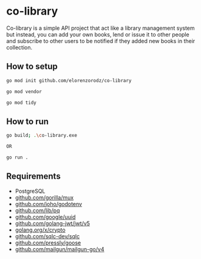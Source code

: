 # co-library

Co-library is a simple API project that act like a library management system but instead, you can add your own books, lend or issue it to other people and subscribe to other users to be notified if they added new books in their collection.

## How to setup

```bash
go mod init github.com/elorenzorodz/co-library

go mod vendor

go mod tidy
```

## How to run

```bash
go build; .\co-library.exe

OR

go run .
```

## Requirements

- PostgreSQL
- [github.com/gorilla/mux](github.com/gorilla/mux)
- [github.com/joho/godotenv](github.com/joho/godotenv)
- [github.com/lib/pq](github.com/lib/pq)
- [github.com/google/uuid](github.com/google/uuid)
- [github.com/golang-jwt/jwt/v5](github.com/golang-jwt/jwt/v5)
- [golang.org/x/crypto](golang.org/x/crypto)
- [github.com/sqlc-dev/sqlc](https://github.com/sqlc-dev/sqlc)
- [github.com/pressly/goose](https://github.com/pressly/goose)
- [github.com/mailgun/mailgun-go/v4](github.com/mailgun/mailgun-go/v4)

